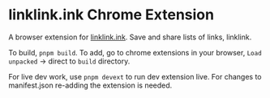 # linklink.ink Chrome Extension

A browser extension for [linklink.ink](https://linklink.ink/). Save and share lists of links, linklink.

To build, `pnpm build`. To add, go to chrome extensions in your browser, `Load unpacked` -> direct to `build` directory.

For live dev work, use `pnpm devext` to run dev extension live. 
For changes to manifest.json re-adding the extension is needed.
